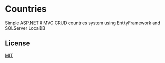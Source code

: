 # Countries

Simple ASP.NET 8 MVC CRUD countries system using EntityFramework and SQLServer LocalDB

## License
[MIT](https://choosealicense.com/licenses/mit/)
